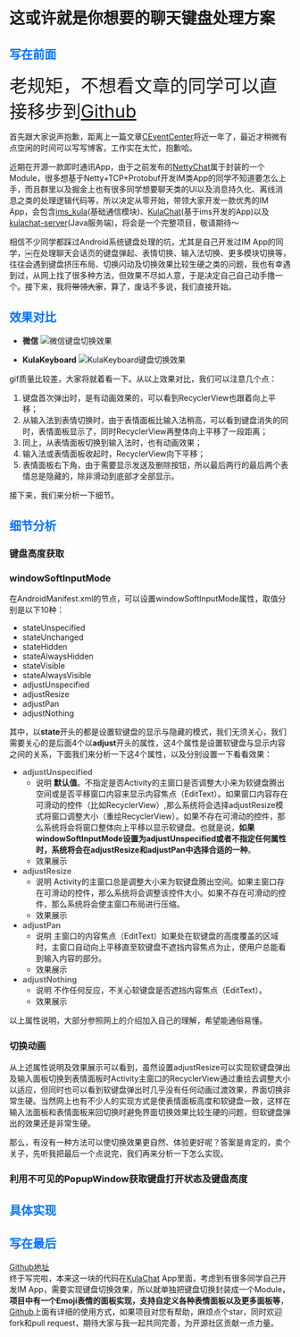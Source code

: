 # **这或许就是你想要的聊天键盘处理方案**
## <font color=#0072ff>写在前面</font>
<font size=6>老规矩，不想看文章的同学可以直接移步到[Github](https://github.com/FreddyChen/KulaKeyboard)</font>

首先跟大家说声抱歉，距离上一篇文章[CEventCenter](https://github.com/FreddyChen/CEventCenter)将近一年了，最近才稍微有点空闲的时间可以写写博客，工作实在太忙，抱歉哈。

近期在开源一款即时通讯App，由于之前发布的[NettyChat](https://github.com/FreddyChen/NettyChat)属于封装的一个Module，很多想基于Netty+TCP+Protobuf开发IM类App的同学不知道要怎么上手，而且群里以及掘金上也有很多同学想要聊天类的UI以及消息持久化、离线消息之类的处理逻辑代码等，所以决定从零开始，带领大家开发一款优秀的IM App，会包含[ims_kula](https:github.com/FreddyChen/ims_kula)(基础通信模块)、[KulaChat](https://github.com/FreddyChen/KulaChat)(基于ims开发的App)以及[kulachat-server](https://github.com/FreddyChen/kulachat-server)(Java服务端)，将会是一个完整项目，敬请期待～

相信不少同学都踩过Android系统键盘处理的坑，尤其是自己开发过IM App的同学，￼在处理聊天会话页的键盘弹起、表情切换、输入法切换、更多模块切换等，往往会遇到键盘挤压布局、切换闪动及切换效果比较生硬之类的问题，我也有幸遇到过，从网上找了很多种方法，但效果不尽如人意，于是决定自己自己动手撸一个。接下来，我将~~带领大家~~，算了，废话不多说，我们直接开始。

## <font color=#0072ff>效果对比</font>

+ **微信**
![微信键盘切换效果](https://freddy-markdown.oss-cn-shenzhen.aliyuncs.com/img/WechatKeyboardSwitch.gif)

+ **KulaKeyboard**
![KulaKeyboard键盘切换效果](https://freddy-markdown.oss-cn-shenzhen.aliyuncs.com/img/KulaKeyboardSwitch.gif)


gif质量比较差，大家将就着看一下。从以上效果对比，我们可以注意几个点：
1. 键盘首次弹出时，是有动画效果的，可以看到RecyclerView也跟着向上平移；
2. 从输入法到表情切换时，由于表情面板比输入法稍高，可以看到键盘消失的同时，表情面板显示了，同时RecyclerView再整体向上平移了一段距离；
3. 同上，从表情面板切换到输入法时，也有动画效果；
4. 输入法或表情面板收起时，RecyclerView向下平移；
5. 表情面板右下角，由于需要显示发送及删除按钮，所以最后两行的最后两个表情总是隐藏的，除非滑动到底部才全部显示。

接下来，我们来分析一下细节。

## <font color=#0072ff>细节分析</font>
### 键盘高度获取
### windowSoftInputMode
在AndroidManifest.xml的<activity>节点，可以设置windowSoftInputMode属性，取值分别是以下10种：

+ stateUnspecified
+ stateUnchanged
+ stateHidden
+ stateAlwaysHidden
+ stateVisible
+ stateAlwaysVisible
+ adjustUnspecified
+ adjustResize
+ adjustPan
+ adjustNothing

其中，以**state**开头的都是设置软键盘的显示与隐藏的模式，我们无须关心，我们需要关心的是后面4个以**adjust**开头的属性，这4个属性是设置软键盘与显示内容之间的关系，下面我们来分析一下这4个属性，以及分别设置一下看看效果：

+ <font color=#666666>**adjustUnspecified**</font>
    - 说明
    **默认值**。不指定是否Activity的主窗口是否调整大小来为软键盘腾出空间或是否平移窗口内容来显示内容焦点（EditText）。如果窗口内容存在可滑动的控件（比如RecyclerView）,那么系统将会选择adjustResize模式将窗口调整大小（重绘RecyclerView）。如果不存在可滑动的控件，那么系统将会将窗口整体向上平移以显示软键盘。也就是说，**如果windowSoftInputMode设置为adjustUnspecified或者不指定任何属性时，系统将会在adjustResize和adjustPan中选择合适的一种**。
    - 效果展示
+ <font color=#666666>**adjustResize**</font>
    - 说明
    Activity的主窗口总是调整大小来为软键盘腾出空间。如果主窗口存在可滑动的控件，那么系统将会调整该控件大小。如果不存在可滑动的控件，那么系统将会使主窗口布局进行压缩。
    - 效果展示
+ <font color=#666666>**adjustPan**</font>
    - 说明
    主窗口的内容焦点（EditText）如果处在软键盘的高度覆盖的区域时，主窗口自动向上平移直至软键盘不遮挡内容焦点为止，使用户总能看到输入内容的部分。
    - 效果展示
+ <font color=#666666>**adjustNothing**</font>
    - 说明
    不作任何反应，不关心软键盘是否遮挡内容焦点（EditText）。
    - 效果展示

以上属性说明，大部分参照网上的介绍加入自己的理解，希望能通俗易懂。

### 切换动画
从上述属性说明及效果展示可以看到，虽然设置adjustResize可以实现软键盘弹出及输入面板切换到表情面板时Activity主窗口的RecyclerView通过重绘去调整大小以适应，但同时也可以看到软键盘弹出时几乎没有任何动画过渡效果，界面切换非常生硬。当然网上也有不少人的实现方式是使表情面板高度和软键盘一致，这样在输入法面板和表情面板来回切换时避免界面切换效果比较生硬的问题，但软键盘弹出的效果还是非常生硬。

那么，有没有一种方法可以使切换效果更自然、体验更好呢？答案是肯定的，卖个关子，先听我把最后一个点说完，我们再来分析一下怎么实现。
### 利用不可见的PopupWindow获取键盘打开状态及键盘高度
## <font color=#0072ff>具体实现</font>
## <font color=#0072ff>写在最后</font>
[Github地址](https://github.com/FreddyChen/KulaKeyboard)  
终于写完啦，本来这一块的代码在[KulaChat](https://github.com/FreddyChen/KulaChat) App里面，考虑到有很多同学自己开发IM App，需要实现键盘切换效果，所以就单独把键盘切换封装成一个Module，**项目中有一个Emoji表情的面板实现，支持自定义各种表情面板以及更多面板等**，[Github]()上面有详细的使用方式，如果项目对您有帮助，麻烦点个star，同时欢迎fork和pull request，期待大家与我一起共同完善，为开源社区贡献一点力量。  